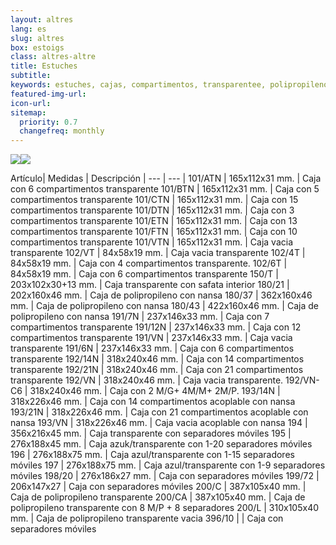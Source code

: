 ```yaml
---
layout: altres
lang: es
slug: altres
box: estoigs
class: altres-altre
title: Estuches
subtitle:
keywords: estuches, cajas, compartimentos, transparentee, polipropileno
featured-img-url:
icon-url: 
sitemap:
  priority: 0.7
  changefreq: monthly
--- 
```


 	
<p class="text-center"><img src="{{ site.base_url }}/assets/img/01-thumbnail-box-fort-altres-estoigs-101-perline.jpg"><img src="{{ site.base_url }}/assets/img/01-thumbnail-box-fort-altres-estoigs-180-43-blau.jpg"></p>
 
 Artículo| Medidas | Descripción | 
--- | --- |
101/ATN | 165x112x31 mm. | Caja con 6 compartimentos transparente
101/BTN | 165x112x31 mm. | Caja con 5 compartimentos transparente
101/CTN | 165x112x31 mm. | Caja con 15 compartimentos transparente
101/DTN | 165x112x31 mm. | Caja con 3 compartimentos transparente
101/ETN | 165x112x31 mm. | Caja con 13 compartimentos transparente
101/FTN | 165x112x31 mm. | Caja con 10 compartimentos transparente
101/VTN | 165x112x31 mm. | Caja vacia transparente
102/VT | 84x58x19 mm. | Caja vacia transparente
102/4T | 84x58x19 mm. | Caja con 4 compartimentos transparente.
102/6T | 84x58x19 mm. | Caja con 6 compartimentos transparente
150/T | 203x102x30+13 mm. | Caja transparente con safata interior
180/21 | 202x160x46 mm. | Caja de polipropileno con nansa
180/37 | 362x160x46 mm. | Caja de polipropileno con nansa
180/43 | 422x160x46 mm. | Caja de polipropileno con nansa
191/7N | 237x146x33 mm. | Caja con 7 compartimentos transparente
191/12N | 237x146x33 mm. | Caja con 12 compartimentos transparente
191/VN | 237x146x33 mm. | Caja vacia transparente
191/6N | 237x146x33 mm. | Caja con 6 compartimentos transparente
192/14N | 318x240x46 mm. | Caja con 14 compartimentos transparente
192/21N | 318x240x46 mm. | Caja con 21 compartimentos transparente
192/VN | 318x240x46 mm. | Caja vacia transparente.
192/VN-C6 | 318x240x46 mm. | Caja con 2 M/G+ 4M/M+ 2M/P.
193/14N | 318x226x46 mm. | Caja con 14 compartimentos acoplable con nansa
193/21N | 318x226x46 mm. | Caja con 21 compartimentos acoplable con nansa
193/VN | 318x226x46 mm. | Caja vacia acoplable con nansa
194 | 356x216x45 mm. | Caja transparente con separadores móviles
195 | 276x188x45 mm. | Caja azuk/transparente con 1-20 separadores móviles
196 | 276x188x75 mm. | Caja azul/transparente con 1-15 separadores móviles
197 | 276x188x75 mm. | Caja azul/transparente con 1-9 separadores móviles
198/20 | 276x186x27 mm. | Caja con separadores móviles
199/72 | 206x147x27 | Caja con separadores móviles
200/C | 387x105x40 mm. | Caja de polipropileno transparente
200/CA | 387x105x40 mm. | Caja de polipropileno transparente con 8 M/P + 8 separadores
200/L | 310x105x40 mm. | Caja de polipropileno transparente vacia
396/10 | | Caja con separadores móviles
